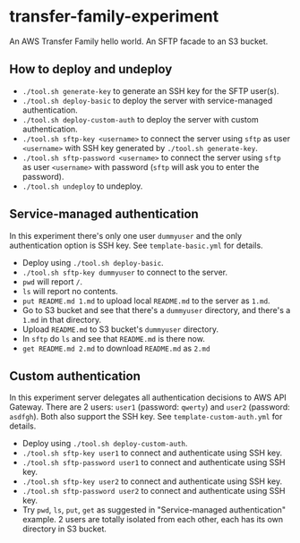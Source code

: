 # transfer-family-experiment

An AWS Transfer Family hello world. An SFTP facade to an S3 bucket.

## How to deploy and undeploy

* `./tool.sh generate-key` to generate an SSH key for the SFTP user(s). 
* `./tool.sh deploy-basic` to deploy the server with service-managed authentication.
* `./tool.sh deploy-custom-auth` to deploy the server with custom authentication.
* `./tool.sh sftp-key <username>` to connect the server using `sftp` as user `<username>` with SSH key generated by `./tool.sh generate-key`.
* `./tool.sh sftp-password <username>` to connect the server using `sftp` as user `<username>` with password (`sftp` will ask you to enter the password).
* `./tool.sh undeploy` to undeploy.

## Service-managed authentication

In this experiment there's only one user `dummyuser` and the only authentication option is SSH key. See `template-basic.yml` for details.

* Deploy using `./tool.sh deploy-basic`.
* `./tool.sh sftp-key dummyuser` to connect to the server.
* `pwd` will report `/`.
* `ls` will report no contents.
* `put README.md 1.md` to upload local `README.md` to the server as `1.md`.
* Go to S3 bucket and see that there's a `dummyuser` directory, and there's a `1.md` in that directory.
* Upload `README.md` to S3 bucket's `dummyuser` directory.
* In `sftp` do `ls` and see that `README.md` is there now.
* `get README.md 2.md` to download `README.md` as `2.md`

## Custom authentication

In this experiment server delegates all authentication decisions to AWS API Gateway. There are 2 users: `user1` (password: `qwerty`) and `user2` (password: `asdfgh`). Both also support the SSH key. See `template-custom-auth.yml` for details.

* Deploy using `./tool.sh deploy-custom-auth`.
* `./tool.sh sftp-key user1` to connect and authenticate using SSH key.
* `./tool.sh sftp-password user1` to connect and authenticate using SSH key.
* `./tool.sh sftp-key user2` to connect and authenticate using SSH key.
* `./tool.sh sftp-password user2` to connect and authenticate using SSH key.
* Try `pwd`, `ls`, `put`, `get` as suggested in "Service-managed authentication" example. 2 users are totally isolated from each other, each has its own directory in S3 bucket.

